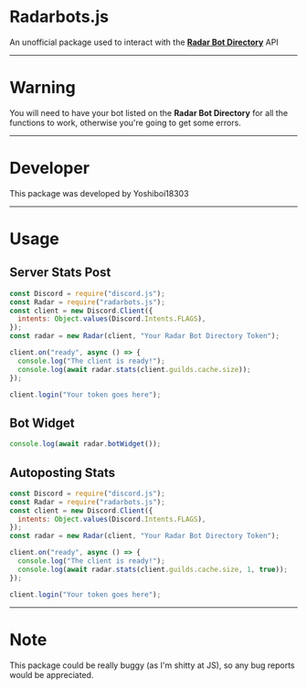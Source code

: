 # Radarbots.js

An unofficial package used to interact with the **[Radar Bot Directory](https://radarbotdirectory.xyz)** API

---

# Warning

You will need to have your bot listed on the **Radar Bot Directory** for all the functions to work, otherwise you're going to get some errors.

---

# Developer

This package was developed by Yoshiboi18303

---

# Usage

## Server Stats Post

```js
const Discord = require("discord.js");
const Radar = require("radarbots.js");
const client = new Discord.Client({
  intents: Object.values(Discord.Intents.FLAGS),
});
const radar = new Radar(client, "Your Radar Bot Directory Token");

client.on("ready", async () => {
  console.log("The client is ready!");
  console.log(await radar.stats(client.guilds.cache.size));
});

client.login("Your token goes here");
```

## Bot Widget

```js
console.log(await radar.botWidget());
```

## Autoposting Stats

```js
const Discord = require("discord.js");
const Radar = require("radarbots.js");
const client = new Discord.Client({
  intents: Object.values(Discord.Intents.FLAGS),
});
const radar = new Radar(client, "Your Radar Bot Directory Token");

client.on("ready", async () => {
  console.log("The client is ready!");
  console.log(await radar.stats(client.guilds.cache.size, 1, true));
});

client.login("Your token goes here");
```

---

# Note

This package could be really buggy (as I'm shitty at JS), so any bug reports would be appreciated.
